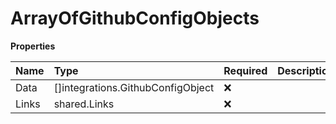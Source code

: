 # ArrayOfGithubConfigObjects

**Properties**

| Name  | Type                              | Required | Description |
| :---- | :-------------------------------- | :------- | :---------- |
| Data  | []integrations.GithubConfigObject | ❌       |             |
| Links | shared.Links                      | ❌       |             |
